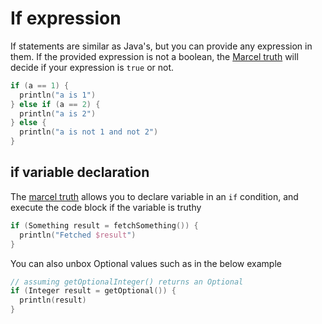 # If expression
If statements are similar as Java's, but you can provide any expression in them. If the provided expression is not a boolean,
the [Marcel truth](marcel-truth.md) will decide if your expression is `true` or not.

```kotlin
if (a == 1) {
  println("a is 1")
} else if (a == 2) {
  println("a is 2")
} else {
  println("a is not 1 and not 2")
}
```

## if variable declaration
The [marcel truth](marcel-truth.md) allows you to declare variable in an `if` condition, and execute the code block if the variable is truthy
```kotlin
if (Something result = fetchSomething()) {
  println("Fetched $result")
}
```

You can also unbox Optional values such as in the below example

```kotlin
// assuming getOptionalInteger() returns an Optional
if (Integer result = getOptional()) {
  println(result)
}
```